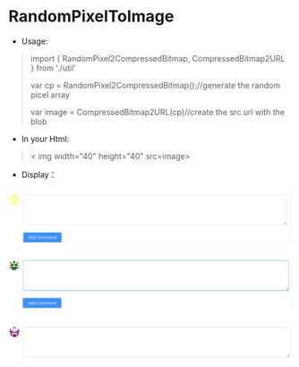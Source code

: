 # RandomPixelToImage

+ Usage:

> import { RandomPixel2CompressedBitmap, CompressedBitmap2URL } from './util'
>
> 
>
> var cp = RandomPixel2CompressedBitmap();//generate the random picel array 
>
> var image = CompressedBitmap2URL(cp)//create the src.url with the blob



+ In your Html:

>  < img width="40" height="40" src=image>

+ Display：

![e1](https://github.com/zhaigang2333/RandomPixelImage/blob/main/e1.png)

![e2](https://github.com/zhaigang2333/RandomPixelImage/blob/main/e2.png)

![e3](https://github.com/zhaigang2333/RandomPixelImage/blob/main/e4.png)
